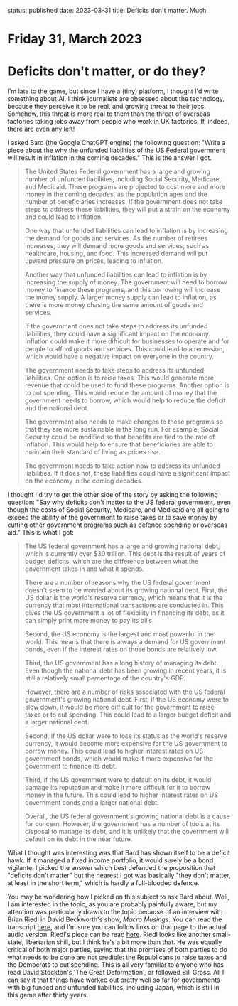 status: published
date: 2023-03-31
title: Deficits don't matter. Much.

# Friday 31, March 2023

# Deficits don't matter, or do they?

I'm late to the game, but since I have a (tiny) platform, I thought I'd write something about AI.
I think journalists are obsessed about the technology, because they perceive it to be real, and growing threat to their jobs. Somehow, this threat is more real to them than the threat of overseas factories taking jobs
away from people who work in UK factories. If, indeed, there are even any left!

I asked Bard (the Google ChatGPT engine) the following question: "Write a piece about the why the unfunded liabilities of the US Federal government will result in inflation in the coming decades."
This is the answer I got.

> The United States Federal government has a large and growing number of unfunded liabilities, including Social Security, Medicare, and Medicaid. These programs are projected to cost more and more money in the coming decades, as the population ages and the number of beneficiaries increases. If the government does not take steps to address these liabilities, they will put a strain on the economy and could lead to inflation.
>
> One way that unfunded liabilities can lead to inflation is by increasing the demand for goods and services. As the number of retirees increases, they will demand more goods and services, such as healthcare, housing, and food. This increased demand will put upward pressure on prices, leading to inflation.
>
> Another way that unfunded liabilities can lead to inflation is by increasing the supply of money. The government will need to borrow money to finance these programs, and this borrowing will increase the money supply. A larger money supply can lead to inflation, as there is more money chasing the same amount of goods and services.
>
> If the government does not take steps to address its unfunded liabilities, they could have a significant impact on the economy. Inflation could make it more difficult for businesses to operate and for people to afford goods and services. This could lead to a recession, which would have a negative impact on everyone in the country.
>
> The government needs to take steps to address its unfunded liabilities. One option is to raise taxes. This would generate more revenue that could be used to fund these programs. Another option is to cut spending. This would reduce the amount of money that the government needs to borrow, which would help to reduce the deficit and the national debt.
>
> The government also needs to make changes to these programs so that they are more sustainable in the long run. For example, Social Security could be modified so that benefits are tied to the rate of inflation. This would help to ensure that beneficiaries are able to maintain their standard of living as prices rise.
>
> The government needs to take action now to address its unfunded liabilities. If it does not, these liabilities could have a significant impact on the economy in the coming decades.

I thought I'd try to get the other side of the story by asking the following question: "Say why deficits don't matter to the US federal government, even though the costs of Social Security, Medicare, and Medicaid are all going to exceed the ability of the government to raise taxes or to save money by cutting other government programs such as defence spending or overseas aid." This is what I got:

> The US federal government has a large and growing national debt, which is currently over $30 trillion. This debt is the result of years of budget deficits, which are the difference between what the government takes in and what it spends.
>
> There are a number of reasons why the US federal government doesn't seem to be worried about its growing national debt. First, the US dollar is the world's reserve currency, which means that it is the currency that most international transactions are conducted in. This gives the US government a lot of flexibility in financing its debt, as it can simply print more money to pay its bills.
>
> Second, the US economy is the largest and most powerful in the world. This means that there is always a demand for US government bonds, even if the interest rates on those bonds are relatively low.
>
> Third, the US government has a long history of managing its debt. Even though the national debt has been growing in recent years, it is still a relatively small percentage of the country's GDP.
>
> However, there are a number of risks associated with the US federal government's growing national debt. First, if the US economy were to slow down, it would be more difficult for the government to raise taxes or to cut spending. This could lead to a larger budget deficit and a larger national debt.
>
> Second, if the US dollar were to lose its status as the world's reserve currency, it would become more expensive for the US government to borrow money. This could lead to higher interest rates on US government bonds, which would make it more expensive for the government to finance its debt.
>
> Third, if the US government were to default on its debt, it would damage its reputation and make it more difficult for it to borrow money in the future. This could lead to higher interest rates on US government bonds and a larger national debt.
>
> Overall, the US federal government's growing national debt is a cause for concern. However, the government has a number of tools at its disposal to manage its debt, and it is unlikely that the government will default on its debt in the near future.

What I thought was interesting was that Bard has shown itself to be a deficit hawk. If it managed a fixed income portfolio, it would surely be a bond vigilante. I picked the answer which best defended the proposition that "deficits don't matter" but the nearest I got was basically "they don't matter, at least in the short term," which is hardly a full-blooded defence.

You may be wondering how I picked on this subject to ask Bard about. 
Well, I am interested in the topic, as you are probably painfully aware,
but my attention was particularly drawn to the topic because of an interview
with Brian Riedl in David Beckworth's show, _Macro Musings_. 
You can read the transcript [here](https://www.mercatus.org/macro-musings/brian-riedl-current-and-future-outlook-us-public-finance-and-budget-reform), and 
I'm sure you can follow links on that page to the actual audio version.
Riedl's piece can be read [here](https://nypost.com/2023/03/09/bidens-5-trillion-tax-blowout-still-leaves-soaring-red-ink/).
Riedl looks like another small-state, libertarian shill, but I think he's a bit more than that. 
He was equally critical of both major parties, saying that the promises of both parties to 
do what needs to be done are not credible: the Republicans to raise taxes and the Democrats to cut spending. 
This is all very familiar to anyone who has read David Stockton's 'The Great Deformation', 
or followed Bill Gross. 
All I can say it that things have worked out pretty well so far for governments with big funded and unfunded liabilities, 
including Japan, which is still in this game after thirty years.



